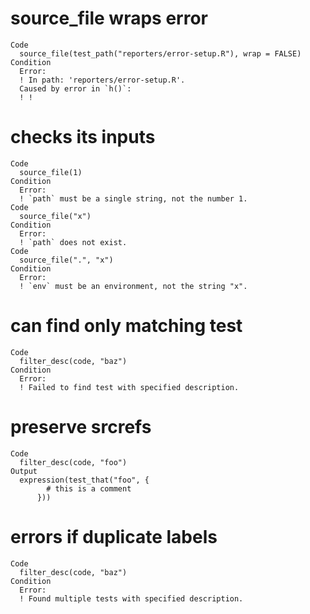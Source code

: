 # source_file wraps error

    Code
      source_file(test_path("reporters/error-setup.R"), wrap = FALSE)
    Condition
      Error:
      ! In path: 'reporters/error-setup.R'.
      Caused by error in `h()`:
      ! !

# checks its inputs

    Code
      source_file(1)
    Condition
      Error:
      ! `path` must be a single string, not the number 1.
    Code
      source_file("x")
    Condition
      Error:
      ! `path` does not exist.
    Code
      source_file(".", "x")
    Condition
      Error:
      ! `env` must be an environment, not the string "x".

# can find only matching test

    Code
      filter_desc(code, "baz")
    Condition
      Error:
      ! Failed to find test with specified description.

# preserve srcrefs

    Code
      filter_desc(code, "foo")
    Output
      expression(test_that("foo", {
            # this is a comment
          }))

# errors if duplicate labels

    Code
      filter_desc(code, "baz")
    Condition
      Error:
      ! Found multiple tests with specified description.

